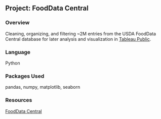 ## Project: FoodData Central
### Overview
Cleaning, organizing, and filtering ~2M entries from the USDA FoodData Central database for later analysis and visualization in [Tableau Public](https://public.tableau.com/app/profile/j.c4963/vizzes).

### Language
Python

### Packages Used
pandas, numpy, matplotlib, seaborn

### Resources
[FoodData Central](https://fdc.nal.usda.gov/index.html)

